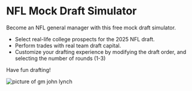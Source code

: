 # NFL Mock Draft Simulator

Become an NFL general manager with this free mock draft simulator.

- Select real-life college prospects for the 2025 NFL draft.
- Perform trades with real team draft capital.
- Customize your drafting experience by modifying the draft order, and selecting the number of rounds (1-3)

Have fun drafting!

![picture of gm john lynch](https://static.clubs.nfl.com/image/private/t_editorial_landscape_12_desktop/49ers/wwlm3thdawdtzlpug98f)
